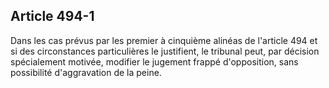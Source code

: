 Article 494-1
----
Dans les cas prévus par les premier à cinquième alinéas de l'article 494 et si
des circonstances particulières le justifient, le tribunal peut, par décision
spécialement motivée, modifier le jugement frappé d'opposition, sans possibilité
d'aggravation de la peine.
